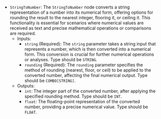- `StringToNumber`: The `StringToNumber` node converts a string representation of a number into its numerical form, offering options for rounding the result to the nearest integer, flooring it, or ceiling it. This functionality is essential for scenarios where numerical values are received as text and precise mathematical operations or comparisons are required.
    - Inputs:
        - `string` (Required): The `string` parameter takes a string input that represents a number, which is then converted into a numerical form. This conversion is crucial for further numerical operations or analyses. Type should be `STRING`.
        - `rounding` (Required): The `rounding` parameter specifies the method of rounding (nearest, floor, or ceil) to be applied to the converted number, affecting the final numerical output. Type should be `COMBO[STRING]`.
    - Outputs:
        - `int`: The integer part of the converted number, after applying the specified rounding method. Type should be `INT`.
        - `float`: The floating-point representation of the converted number, providing a precise numerical value. Type should be `FLOAT`.
